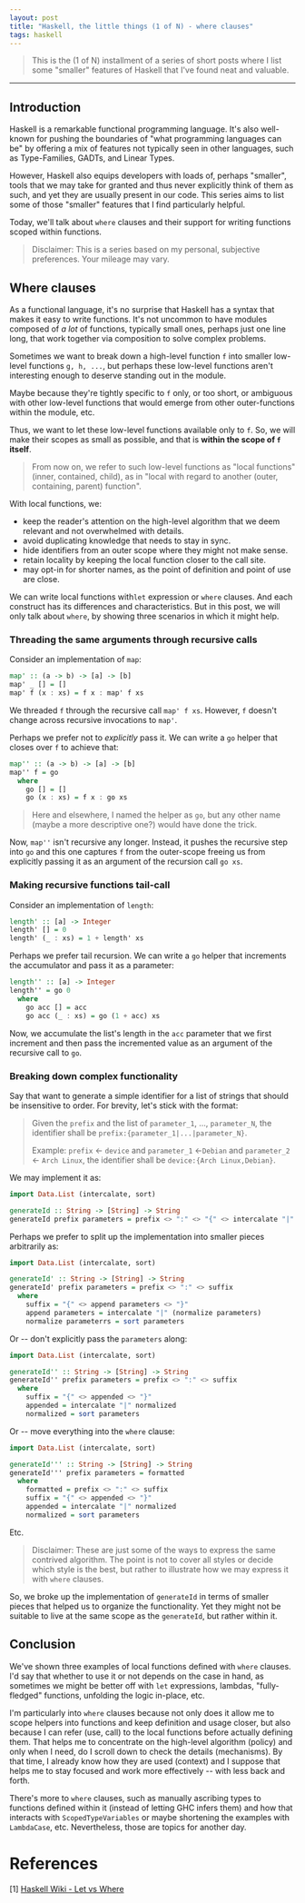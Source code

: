 ```yaml
---
layout: post
title: "Haskell, the little things (1 of N) - where clauses"
tags: haskell
---
```


> This is the (1 of N) installment of a series of short posts where I list some "smaller" features of Haskell that I've found neat and valuable.

---

## Introduction

Haskell is a remarkable functional programming language. It's also well-known for pushing the boundaries of "what programming languages can be" by offering a mix of features not typically seen in other languages, such as Type-Families, GADTs, and Linear Types.

However, Haskell also equips developers with loads of, perhaps "smaller", tools that we may take for granted and thus never explicitly think of them as such, and yet they are usually present in our code. This series aims to list some of those "smaller" features that I find particularly helpful.

Today, we'll talk about `where` clauses and their support for writing functions scoped within functions.

> Disclaimer: This is a series based on my personal, subjective preferences.
> Your mileage may vary.

## Where clauses

As a functional language, it's no surprise that Haskell has a syntax that makes it easy to write functions. It's not uncommon to have modules composed of _a lot_ of functions, typically small ones, perhaps just one line long, that work together via composition to solve complex problems.

Sometimes we want to break down a high-level function `f` into smaller low-level functions `g, h, ...`, but perhaps these low-level functions aren't interesting enough to deserve standing out in the module.

Maybe because they're tightly specific to `f` only, or too short, or ambiguous with other low-level functions that would emerge from other outer-functions within the module, etc.

Thus, we want to let these low-level functions available only to `f`. So, we will make their scopes as small as possible, and that is **within the scope of `f` itself**.

> From now on, we refer to such low-level functions as "local functions" (inner, contained, child), as in "local with regard to another (outer, containing, parent) function".

With local functions, we:

- keep the reader's attention on the high-level algorithm that we deem relevant and not overwhelmed with details.
- avoid duplicating knowledge that needs to stay in sync.
- hide identifiers from an outer scope where they might not make sense.
- retain locality by keeping the local function closer to the call site.
- may opt-in for shorter names, as the point of definition and point of use are close.

We can write local functions with`let` expression or `where` clauses. And each construct has its differences and characteristics. But in this post, we will only talk about `where`, by showing three scenarios in which it might help.

### Threading the same arguments through recursive calls

Consider an implementation of `map`:

```haskell
map' :: (a -> b) -> [a] -> [b]
map' _ [] = []
map' f (x : xs) = f x : map' f xs
```

We threaded `f` through the recursive call `map' f xs`. However, `f` doesn't change across recursive invocations to `map'`.

Perhaps we prefer not to _explicitly_ pass it. We can write a `go` helper that closes over `f` to achieve that:

```haskell
map'' :: (a -> b) -> [a] -> [b]
map'' f = go
  where
    go [] = []
    go (x : xs) = f x : go xs
```

> Here and elsewhere, I named the helper as `go`, but any other name (maybe a more descriptive one?) would have done the trick.

Now, `map''` isn't recursive any longer. Instead, it pushes the recursive step into `go` and this one captures `f` from the outer-scope freeing us from explicitly passing it as an argument of the recursion call `go xs`.

### Making recursive functions tail-call

Consider an implementation of `length`:

```haskell
length' :: [a] -> Integer
length' [] = 0
length' (_ : xs) = 1 + length' xs
```

Perhaps we prefer tail recursion. We can write a `go` helper that increments the accumulator and pass it as a parameter:

```haskell
length'' :: [a] -> Integer
length'' = go 0
  where
    go acc [] = acc
    go acc (_ : xs) = go (1 + acc) xs
```

Now, we accumulate the list's length in the `acc` parameter that we first increment and then pass the incremented value as an argument of the recursive call to `go`.

### Breaking down complex functionality

Say that want to generate a simple identifier for a list of strings that should be insensitive to order. For brevity, let's stick with the format:

> Given the `prefix` and the list of `parameter_1`, ..., `parameter_N`, the identifier shall be `prefix:{parameter_1|...|parameter_N}`.
>
> Example:
> `prefix` <- `device` and `parameter_1` <-`Debian` and `parameter_2` <- `Arch Linux`, the identifier shall be `device:{Arch Linux,Debian}`.

We may implement it as:

```haskell
import Data.List (intercalate, sort)

generateId :: String -> [String] -> String
generateId prefix parameters = prefix <> ":" <> "{" <> intercalate "|" (sort parameters) <> "}"
```

Perhaps we prefer to split up the implementation into smaller pieces arbitrarily as:

```haskell
import Data.List (intercalate, sort)

generateId' :: String -> [String] -> String
generateId' prefix parameters = prefix <> ":" <> suffix
  where
    suffix = "{" <> append parameters <> "}"
    append parameters = intercalate "|" (normalize parameters)
    normalize parameterrs = sort parameters
```

Or -- don't explicitly pass the `parameters` along:

```haskell
import Data.List (intercalate, sort)

generateId'' :: String -> [String] -> String
generateId'' prefix parameters = prefix <> ":" <> suffix
  where
    suffix = "{" <> appended <> "}"
    appended = intercalate "|" normalized
    normalized = sort parameters
```

Or -- move everything into the `where` clause:

```haskell
import Data.List (intercalate, sort)

generateId''' :: String -> [String] -> String
generateId''' prefix parameters = formatted
  where
    formatted = prefix <> ":" <> suffix
    suffix = "{" <> appended <> "}"
    appended = intercalate "|" normalized
    normalized = sort parameters
```

Etc.

> Disclaimer: These are just some of the ways to express the same contrived algorithm. The point is not to cover all styles or decide which style is the best, but rather to illustrate how we may express it with `where` clauses.

So, we broke up the implementation of `generateId` in terms of smaller pieces that helped us to organize the functionality. Yet they might not be suitable to live at the same scope as the `generateId`, but rather within it.

## Conclusion

We've shown three examples of local functions defined with `where` clauses. I'd say that whether to use it or not depends on the case in hand, as sometimes we might be better off with `let` expressions, lambdas, "fully-fledged" functions, unfolding the logic in-place, etc.

I'm particularly into `where` clauses because not only does it allow me to scope helpers into functions and keep definition and usage closer, but also because I can refer (use, call) to the local functions before actually defining them. That helps me to concentrate on the high-level algorithm (policy) and only when I need, do I scroll down to check the details (mechanisms). By that time, I already know how they are used (context) and I suppose that helps me to stay focused and work more effectively -- with less back and forth.

There's more to `where` clauses, such as manually ascribing types to functions defined within it (instead of letting GHC infers them) and how that interacts with `ScopedTypeVariables` or maybe shortening the examples with `LambdaCase`, etc. Nevertheless, those are topics for another day.

# References

[1] [Haskell Wiki - Let vs Where](https://wiki.haskell.org/Let_vs._Where)
